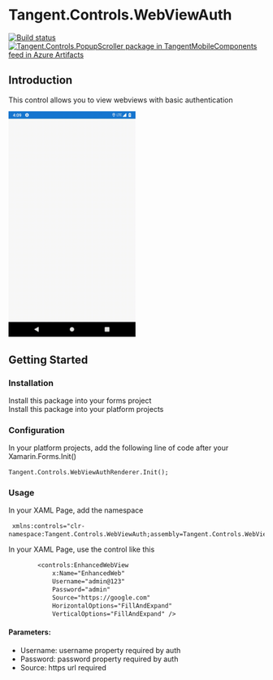 # Tangent.Controls.WebViewAuth  
[![Build status](https://tangentsolutions.visualstudio.com/TangentMobileComponents/_apis/build/status/Tangent.Controls.PopupScroller%20Build%20and%20Nuget%20Push)](https://tangentsolutions.visualstudio.com/TangentMobileComponents/_build/latest?definitionId=262)
[![Tangent.Controls.PopupScroller package in TangentMobileComponents feed in Azure Artifacts](https://tangentsolutions.feeds.visualstudio.com/_apis/public/Packaging/Feeds/2ce6cfaf-4d0c-4d70-97ff-62771294df1a/Packages/5ee7c55f-5a90-4760-9900-9aee170710f9/Badge)](https://tangentsolutions.visualstudio.com/TangentMobileComponents/_packaging?_a=package&feed=2ce6cfaf-4d0c-4d70-97ff-62771294df1a&package=5ee7c55f-5a90-4760-9900-9aee170710f9&preferRelease=true)
## Introduction  
This control allows you to view webviews with basic authentication

 <img src="images/WebViewAuthExample.gif" width="250" />

## Getting Started  
### Installation  

Install this package into your forms project  
Install this package into your platform projects

### Configuration  

In your platform projects, add the following line of code after your Xamarin.Forms.Init()
```
Tangent.Controls.WebViewAuthRenderer.Init();
```

### Usage  
In your XAML Page, add the namespace
```
 xmlns:controls="clr-namespace:Tangent.Controls.WebViewAuth;assembly=Tangent.Controls.WebViewAuth"
```

In your XAML Page, use the control like this
```
        <controls:EnhancedWebView
            x:Name="EnhancedWeb"
            Username="admin@123"
            Password="admin"
            Source="https://google.com"
            HorizontalOptions="FillAndExpand"
            VerticalOptions="FillAndExpand" />
```
#### Parameters:
* Username: username property required by auth
* Password: password property required by auth
* Source: https url required
